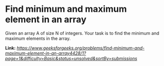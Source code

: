 # Find minimum and maximum element in an array
Given an array A of size N of integers. Your task is to find the minimum and maximum elements in the array.

**Link:** _https://www.geeksforgeeks.org/problems/find-minimum-and-maximum-element-in-an-array4428/1?page=1&difficulty=Basic&status=unsolved&sortBy=submissions_
